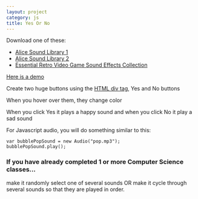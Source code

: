 ```yaml
---
layout: project
category: js
title: Yes Or No
---
```

Download one of these:
  - [Alice Sound Library 1](https://www.alice.org/wp-content/uploads/2017/05/AliceSoundLibrary.zip)
  - [Alice Sound Library 2](https://www.alice.org/wp-content/uploads/2017/08/AliceSoundLibraryExpansionPackOne.zip)
  - [Essential Retro Video Game Sound Effects Collection](https://opengameart.org/sites/default/files/The%20Essential%20Retro%20Video%20Game%20Sound%20Effects%20Collection%20%5B512%20sounds%5D.zip)


[Here is a demo](https://drive.google.com/file/d/1vw5GDnkJAvt61_dFyai6K1EcWJNqBFt4/view)

Create two huge buttons using the [HTML div tag](https://www.w3schools.com/tags/tag_div.asp), Yes and No buttons

When you hover over them, they change color

When you click Yes it plays a happy sound and when you click No it play a sad sound

For Javascript audio, you will do something similar to this:
```
var bubblePopSound = new Audio("pop.mp3");
bubblePopSound.play();
```
### If you have already completed 1 or more Computer Science classes...
make it randomly select one of several sounds OR make it cycle through several sounds so that they are played in order.

